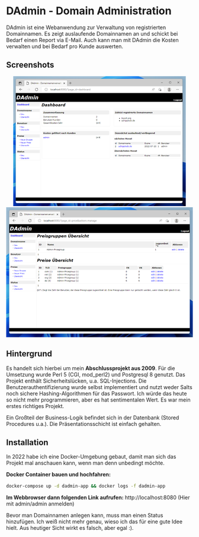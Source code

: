 # DAdmin - Domain Administration

DAdmin ist eine Webanwendung zur Verwaltung von registrierten Domainnamen.
Es zeigt auslaufende Domainnamen an und schickt bei Bedarf einen Report via E-Mail.
Auch kann man mit DAdmin die Kosten verwalten und bei Bedarf pro Kunde auswerten.

## Screenshots

<p align="center">
<a href="dadmin/src/branch/main/screenshots/2022/dashboard.png"><img src="screenshots/2022/dashboard_thumb.png" /></a>
<a href="dadmin/src/branch/main/screenshots/2022/preisgruppe.png"><img src="screenshots/2022/preisgruppe_thumb.png" /></a>
</p>

## Hintergrund

Es handelt sich hierbei um mein **Abschlussprojekt aus 2009**. Für die Umsetzung
wurde Perl 5 (CGI, mod_perl2) und Postgresql 8 genutzt.
Das Projekt enthält Sicherheitslücken, u.a. SQL-Injections.
Die Benutzerauthentifizierung wurde selbst implementiert und nutzt weder Salts noch sichere Hashing-Algorithmen für das Passwort.
Ich würde das heute so nicht mehr programmieren, aber es hat sentimentalen Wert. Es war mein erstes richtiges Projekt.

Ein Großteil der Business-Logik befindet sich in der Datenbank (Stored Procedures u.a.).
Die Präsentationsschicht ist einfach gehalten.

## Installation

In 2022 habe ich eine Docker-Umgebung gebaut, damit man sich das Projekt mal
anschauen kann, wenn man denn unbedingt möchte.

**Docker Container bauen und hochfahren:**

```bash
docker-compose up -d dadmin-app && docker logs -f dadmin-app
```

**Im Webbrowser dann folgenden Link aufrufen:** http://localhost:8080 (Hier mit admin/admin anmelden)

Bevor man Domainnamen anlegen kann, muss man einen Status hinzufügen. Ich weiß
nicht mehr genau, wieso ich das für eine gute Idee hielt. Aus heutiger Sicht wirkt
es falsch, aber egal :).
